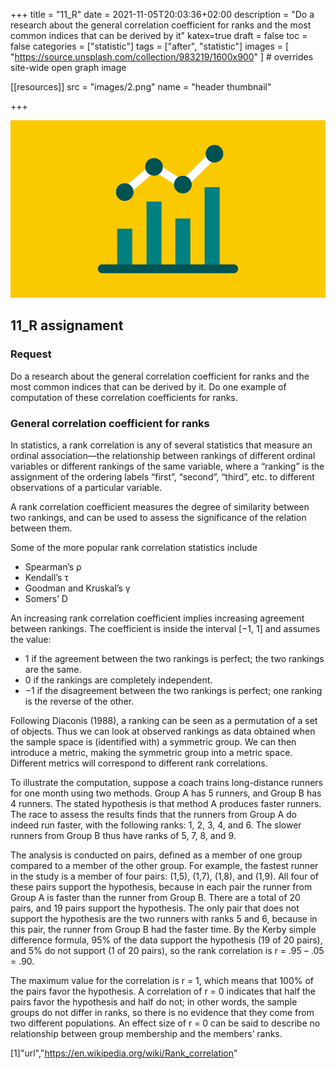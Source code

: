 +++
title = "11_R"
date = 2021-11-05T20:03:36+02:00
description = "Do a research about the general correlation coefficient for ranks and the most common indices that can be derived by it"
katex=true
draft = false
toc = false
categories = ["statistic"]
tags = ["after", "statistic"]
images = [
  "https://source.unsplash.com/collection/983219/1600x900"
] # overrides site-wide open graph image

[[resources]]
  src = "images/2.png"
  name = "header thumbnail"

+++

![header](images/2.png)

## 11_R assignament

### Request
Do a research about the general correlation coefficient for ranks and the most common indices that can be derived by it. Do one example of computation of these correlation coefficients for ranks.
 
### General correlation coefficient for ranks

In statistics, a rank correlation is any of several statistics that measure an ordinal association—the relationship between rankings of different ordinal variables or different rankings of the same variable, where a “ranking” is the assignment of the ordering labels “first”, “second”, “third”, etc. to different observations of a particular variable.

A rank correlation coefficient measures the degree of similarity between two rankings, and can be used to assess the significance of the relation between them.

Some of the more popular rank correlation statistics include

- Spearman’s ρ
- Kendall’s τ
- Goodman and Kruskal’s γ
- Somers’ D

An increasing rank correlation coefficient implies increasing agreement between rankings. The coefficient is inside the interval [−1, 1] and assumes the value:

- 1 if the agreement between the two rankings is perfect; the two rankings are the same.
- 0 if the rankings are completely independent.
- −1 if the disagreement between the two rankings is perfect; one   ranking is the reverse of the other.

Following Diaconis (1988), a ranking can be seen as a permutation of a set of objects. Thus we can look at observed rankings as data obtained when the sample space is (identified with) a symmetric group. We can then introduce a metric, making the symmetric group into a metric space. Different metrics will correspond to different rank correlations.

To illustrate the computation, suppose a coach trains long-distance runners for one month using two methods. Group A has 5 runners, and Group B has 4 runners. The stated hypothesis is that method A produces faster runners. The race to assess the results finds that the runners from Group A do indeed run faster, with the following ranks: 1, 2, 3, 4, and 6. The slower runners from Group B thus have ranks of 5, 7, 8, and 9.

The analysis is conducted on pairs, defined as a member of one group compared to a member of the other group. For example, the fastest runner in the study is a member of four pairs: (1,5), (1,7), (1,8), and (1,9). All four of these pairs support the hypothesis, because in each pair the runner from Group A is faster than the runner from Group B. There are a total of 20 pairs, and 19 pairs support the hypothesis. The only pair that does not support the hypothesis are the two runners with ranks 5 and 6, because in this pair, the runner from Group B had the faster time. By the Kerby simple difference formula, 95% of the data support the hypothesis (19 of 20 pairs), and 5% do not support (1 of 20 pairs), so the rank correlation is r = .95 – .05 = .90.


The maximum value for the correlation is r = 1, which means that 100% of the pairs favor the hypothesis. A correlation of r = 0 indicates that half the pairs favor the hypothesis and half do not; in other words, the sample groups do not differ in ranks, so there is no evidence that they come from two different populations. An effect size of r = 0 can be said to describe no relationship between group membership and the members’ ranks.



[1]"url","https://en.wikipedia.org/wiki/Rank_correlation"
